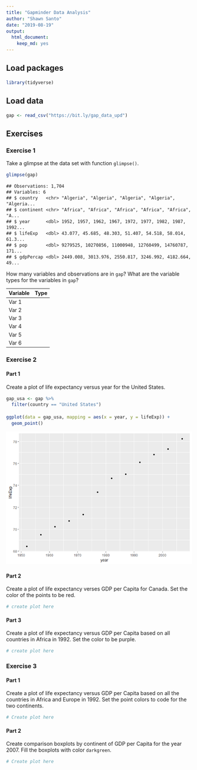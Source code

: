 ```yaml
---
title: "Gapminder Data Analysis"
author: "Shawn Santo"
date: "2019-08-19"
output: 
  html_document: 
    keep_md: yes
---
```





## Load packages


```r
library(tidyverse)
```

## Load data


```r
gap <- read_csv("https://bit.ly/gap_data_upd")
```

## Exercises

### Exercise 1

Take a glimpse at the data set with function `glimpse()`.


```r
glimpse(gap)
```

```
## Observations: 1,704
## Variables: 6
## $ country   <chr> "Algeria", "Algeria", "Algeria", "Algeria", "Algeria...
## $ continent <chr> "Africa", "Africa", "Africa", "Africa", "Africa", "A...
## $ year      <dbl> 1952, 1957, 1962, 1967, 1972, 1977, 1982, 1987, 1992...
## $ lifeExp   <dbl> 43.077, 45.685, 48.303, 51.407, 54.518, 58.014, 61.3...
## $ pop       <dbl> 9279525, 10270856, 11000948, 12760499, 14760787, 171...
## $ gdpPercap <dbl> 2449.008, 3013.976, 2550.817, 3246.992, 4182.664, 49...
```

How many variables and observations are in `gap`? What are the variable types
for the variables in `gap`?

Variable | Type
---------|----------
Var 1    |
Var 2    |
Var 3    |
Var 4    |
Var 5    |
Var 6    |


### Exercise 2

#### Part 1

Create a plot of life expectancy versus year for the United States.


```r
gap_usa <- gap %>% 
  filter(country == "United States")

ggplot(data = gap_usa, mapping = aes(x = year, y = lifeExp)) +
  geom_point()
```

![](gapminder_files/figure-html/usa-1.png)<!-- -->

#### Part 2

Create a plot of life expectancy verses GDP per Capita for Canada. Set the
color of the points to be red.


```r
# create plot here
```

#### Part 3

Create a plot of life expectancy versus GDP per Capita based on all countries
in Africa in 1992. Set the color to be purple.


```r
# create plot here
```



### Exercise 3

#### Part 1

Create a plot of life expectancy versus GDP per Capita based on all the
countries in Africa and Europe in 1992. Set the point colors to code for the
two continents.


```r
# Create plot here
```

#### Part 2

Create comparison boxplots by continent of GDP per Capita for the year 2007.
Fill the boxplots with color `darkgreen`.


```r
# Create plot here
```



